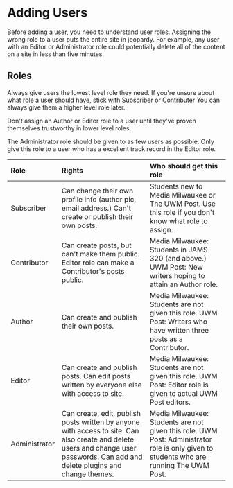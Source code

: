 # Adding Users

Before adding a user, you need to understand user roles. Assigning the wrong role to a user puts the entire site in jeopardy. For example, any user with an Editor or Administrator role could potentially delete all of the content on a site in less than five minutes.

## Roles

Always give users the lowest level role they need. If you're unsure about what role a user should have, stick with Subscriber or Contributer You can always give them a higher level role later.

Don't assign an Author or Editor role to a user until they've proven themselves trustworthy in lower level roles.

The Administrator role should be given to as few users as possible. Only give this role to a user who has a excellent track record in the Editor role.

| Role | Rights | Who should get this role |
| :--- | :--- | :--- |
| Subscriber | Can change their own profile info \(author pic, email address.\) Can't create or publish their own posts. | Students new to Media Milwaukee or The UWM Post. Use this role if you don't know what role to assign. |
| Contributor | Can create posts, but can't make them public. Editor role can make a Contributor's posts public. | Media Milwaukee: Students in JAMS 320 \(and above.\) UWM Post: New writers hoping to attain an Author role. |
| Author | Can create and publish their own posts. | Media Milwaukee: Students are not given this role. UWM Post: Writers who have written three posts as a Contributor. |
| Editor | Can create and publish posts. Can edit posts written by everyone else with access to site. | Media Milwaukee: Students are not given this role. UWM Post: Editor role is given to actual UWM Post editors. |
| Administrator | Can create, edit, publish posts written by anyone with access to site. Can also create and delete users and change user passwords. Can add and delete plugins and change themes. | Media Milwaukee: Students are not given this role. UWM Post: Administrator role is only given to students who are running The UWM Post. |



